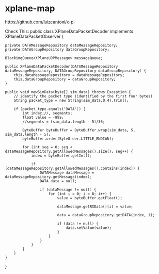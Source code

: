 # xplane-map

https://github.com/luizcantoni/x-pi

Check This:
public class XPlaneDataPacketDecoder implements XPlaneDataPacketObserver {

	private DATAMessageRepository dataMessageRepository;
	private DATAGroupRepository dataGroupRepository;

	BlockingQueue<XPlaneUDPMessage> messageQueue;

	public XPlaneDataPacketDecoder(DATAMessageRepository dataMessageRepository, DATAGroupRepository dataGroupRepository) {
		this.dataMessageRepository = dataMessageRepository;
		this.dataGroupRepository = dataGroupRepository;
	}

	public void newSimData(byte[] sim_data) throws Exception {
		// identify the packet type (identified by the first four bytes)
		String packet_type = new String(sim_data,0,4).trim();

		if (packet_type.equals("DATA")) {
			int index;//, segments;
			float value = -999;
			//segments = (sim_data.length - 5)/36;

			ByteBuffer byteBuffer = ByteBuffer.wrap(sim_data, 5, sim_data.length - 5);
			byteBuffer.order(ByteOrder.LITTLE_ENDIAN);

			for (int seg = 0; seg < dataMessageRepository.getAllowedMessages().size(); seg++) {
				index = byteBuffer.getInt();

				if (dataMessageRepository.getAllowedMessages().contains(index)) {
					DATAMessage dataMessage = dataMessageRepository.getMessage(index);
					DATA data = null;

					if (dataMessage != null) {
						for (int i = 0; i < 8; i++) {
							value = byteBuffer.getFloat();

							dataMessage.getRXData()[i] = value;

							data = dataGroupRepository.getDATA(index, i);

							if (data != null) {
								data.setValue(value);
							}
						}
					}
				}
			}
		}
	}
}
